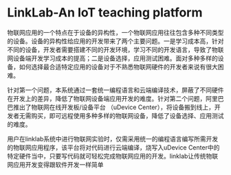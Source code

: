 # LinkLab-An IoT teaching platform

物联网应用的一个特点在于设备的异构性，一个物联网应用往往包含多种不同类型的设备。设备的异构性给应用的开发带来了两个主要问题。一是学习成本高，针对不同的设备，开发者需要搭建不同的开发环境，学习不同的开发语言，导致了物联网设备端开发学习成本的提高；二是设备选择，应用测试困难。面对多种多样的设备，如何选择最合适特定应用的设备对于不熟悉物联网硬件的开发者来说有很大困难。

针对第一个问题，本系统通过一套统一编程语言和云端编译技术，屏蔽了不同硬件在开发上的差异，降低了物联网设备端应用开发的难度。针对第二个问题，阿里巴巴推出了物联网在线开发板/设备平台 （uDevice Center），将设备搬到线上，开发者无需购买，即可远程使用多种多样的物联网设备，降低了设备选择、应用测试的难度。

用户在linklab系统中进行物联网实验时，仅需采用统一的编程语言编写所需开发的物联网应用程序，该平台将对代码进行云端编译，烧写入uDevice Center中的特定硬件当中，只要写代码就可轻松完成物联网应用的开发。linklab让传统物联网应用开发变得跟软件开发一样简单